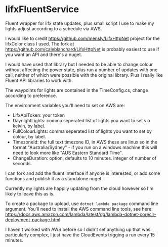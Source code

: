 # lifxFluentService
Fluent wrapper for lifx state updates, plus small script I use to make my lights adjust according to a schedule via AWS.

I would like to credit https://github.com/mensly/LifxHttpNet project for the lifxColor class I used. The fork at https://github.com/caleblanchard/LifxHttpNet is probably easiest to use if you want an API and there's a nuget.

I would have used that library but I needed to  be able to change colour without affecting the power state, plus run a number of updates with one call, neither of which were possible with the original library. Plus I really like Fluent API libraries to work with.

The waypoints for lights are contained in the TimeConfig.cs, change according to preference.

The environment variables you'll need to set on AWS are:

-  LifxApiToken: your token
- DaynightLights: comma seperated list of lights you want to set via kelvin, by label.
- FullColourLights: comma seperated list of lights you want to set by colour, by label.
- TimezoneId: the full text timezone ID, in AWS these are linux so in the format "Australia/Sydney" - if you run on a windows machine this will need to look more like "AUS Eastern Standard Time".
- ChangeDuration: option, defaults to 10 minutes. integer of number of seconds.

I can fork and add the fluent interface if anyone is interested, or add some functions and publish it as a standalone nuget.

Currently my lights are happily updating from the cloud however so I'm likely to leave this as is.

To create a package to upload, use `dotnet lambda package` command line argument. You'll need to install the AWS command line tools, see here: https://docs.aws.amazon.com/lambda/latest/dg/lambda-dotnet-coreclr-deployment-package.html

I haven't worked with AWS before so I didn't set anything up that was particularly complex, I just have the CloudEvents trigging a run every 15 minutes.
